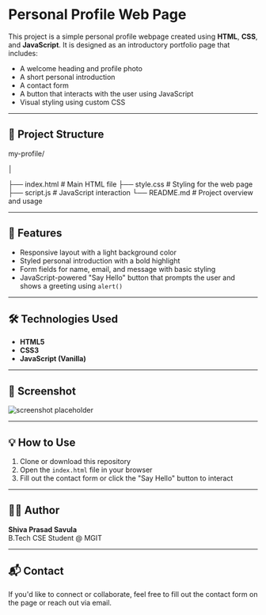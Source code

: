 # Personal Profile Web Page

This project is a simple personal profile webpage created using **HTML**, **CSS**, and **JavaScript**. It is designed as an introductory portfolio page that includes:

- A welcome heading and profile photo
- A short personal introduction
- A contact form
- A button that interacts with the user using JavaScript
- Visual styling using custom CSS

---

## 📁 Project Structure
my-profile/

│

├── index.html     # Main HTML file
├── style.css      # Styling for the web page
├── script.js      # JavaScript interaction
└── README.md      # Project overview and usage

---

## 🚀 Features

- Responsive layout with a light background color
- Styled personal introduction with a bold highlight
- Form fields for name, email, and message with basic styling
- JavaScript-powered "Say Hello" button that prompts the user and shows a greeting using `alert()`

---

## 🛠️ Technologies Used

- **HTML5**
- **CSS3**
- **JavaScript (Vanilla)**

---

## 📸 Screenshot

![screenshot placeholder](https://via.placeholder.com/600x300.png?text=Profile+Webpage+Preview)

---

## 💡 How to Use

1. Clone or download this repository
2. Open the `index.html` file in your browser
3. Fill out the contact form or click the "Say Hello" button to interact

---

## 🙋‍♂️ Author

**Shiva Prasad Savula**  
B.Tech CSE Student @ MGIT  

---

## 📬 Contact

If you'd like to connect or collaborate, feel free to fill out the contact form on the page or reach out via email.
